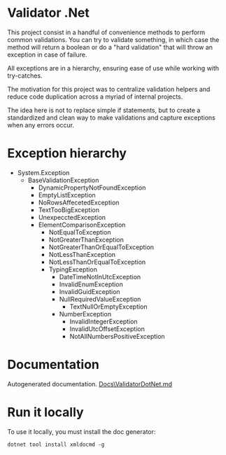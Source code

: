 # Validator .Net
This project consist in a handful of convenience methods to perform common validations. You can try to validate something, in which case the method will return a boolean or do a "hard validation" that will throw an exception in case of failure.

All exceptions are in a hierarchy, ensuring ease of use while working with try-catches.

The motivation for this project was to centralize validation helpers and reduce code duplication across a myriad of internal projects. 

The idea here is not to replace simple if statements, but to create a standardized and clean way to make validations and capture exceptions when any errors occur.


# Exception hierarchy
- System.Exception
	- BaseValidationException
		- DynamicPropertyNotFoundException
		- EmptyListException
		- NoRowsAffecetedException
		- TextTooBigException
		- UnexpecctedException
		- ElementComparisonException
			- NotEqualToException
			- NotGreaterThanException
			- NotGreaterThanOrEqualToException
			- NotLessThanException
			- NotLessThanOrEqualToException
			- TypingException
				- DateTimeNotInUtcException
				- InvalidEnumException
				- InvalidGuidException
				- NullRequiredValueException
					- TextNullOrEmptyException
				- NumberException
					- InvalidIntegerException
					- InvalidUtcOffsetException
					- NotAllNumbersPositiveException


# Documentation
Autogenerated documentation.
[Docs\ValidatorDotNet.md](ValidatorDotNet.md)


# Run it locally
To use it locally, you must install the doc generator:
```shell
dotnet tool install xmldocmd -g
```
